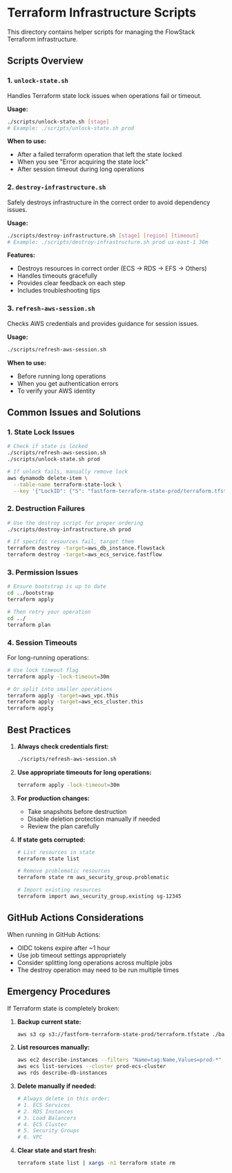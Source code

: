 # Terraform Infrastructure Scripts

This directory contains helper scripts for managing the FlowStack Terraform infrastructure.

## Scripts Overview

### 1. `unlock-state.sh`
Handles Terraform state lock issues when operations fail or timeout.

**Usage:**
```bash
./scripts/unlock-state.sh [stage]
# Example: ./scripts/unlock-state.sh prod
```

**When to use:**
- After a failed terraform operation that left the state locked
- When you see "Error acquiring the state lock"
- After session timeout during long operations

### 2. `destroy-infrastructure.sh`
Safely destroys infrastructure in the correct order to avoid dependency issues.

**Usage:**
```bash
./scripts/destroy-infrastructure.sh [stage] [region] [timeout]
# Example: ./scripts/destroy-infrastructure.sh prod us-east-1 30m
```

**Features:**
- Destroys resources in correct order (ECS → RDS → EFS → Others)
- Handles timeouts gracefully
- Provides clear feedback on each step
- Includes troubleshooting tips

### 3. `refresh-aws-session.sh`
Checks AWS credentials and provides guidance for session issues.

**Usage:**
```bash
./scripts/refresh-aws-session.sh
```

**When to use:**
- Before running long operations
- When you get authentication errors
- To verify your AWS identity

## Common Issues and Solutions

### 1. State Lock Issues
```bash
# Check if state is locked
./scripts/refresh-aws-session.sh
./scripts/unlock-state.sh prod

# If unlock fails, manually remove lock
aws dynamodb delete-item \
  --table-name terraform-state-lock \
  --key '{"LockID": {"S": "fastform-terraform-state-prod/terraform.tfstate-md5"}}'
```

### 2. Destruction Failures
```bash
# Use the destroy script for proper ordering
./scripts/destroy-infrastructure.sh prod

# If specific resources fail, target them
terraform destroy -target=aws_db_instance.flowstack
terraform destroy -target=aws_ecs_service.fastflow
```

### 3. Permission Issues
```bash
# Ensure bootstrap is up to date
cd ../bootstrap
terraform apply

# Then retry your operation
cd ../
terraform plan
```

### 4. Session Timeouts
For long-running operations:
```bash
# Use lock timeout flag
terraform apply -lock-timeout=30m

# Or split into smaller operations
terraform apply -target=aws_vpc.this
terraform apply -target=aws_ecs_cluster.this
terraform apply
```

## Best Practices

1. **Always check credentials first:**
   ```bash
   ./scripts/refresh-aws-session.sh
   ```

2. **Use appropriate timeouts for long operations:**
   ```bash
   terraform apply -lock-timeout=30m
   ```

3. **For production changes:**
   - Take snapshots before destruction
   - Disable deletion protection manually if needed
   - Review the plan carefully

4. **If state gets corrupted:**
   ```bash
   # List resources in state
   terraform state list
   
   # Remove problematic resources
   terraform state rm aws_security_group.problematic
   
   # Import existing resources
   terraform import aws_security_group.existing sg-12345
   ```

## GitHub Actions Considerations

When running in GitHub Actions:
- OIDC tokens expire after ~1 hour
- Use job timeout settings appropriately
- Consider splitting long operations across multiple jobs
- The destroy operation may need to be run multiple times

## Emergency Procedures

If Terraform state is completely broken:

1. **Backup current state:**
   ```bash
   aws s3 cp s3://fastform-terraform-state-prod/terraform.tfstate ./backup.tfstate
   ```

2. **List resources manually:**
   ```bash
   aws ec2 describe-instances --filters "Name=tag:Name,Values=prod-*"
   aws ecs list-services --cluster prod-ecs-cluster
   aws rds describe-db-instances
   ```

3. **Delete manually if needed:**
   ```bash
   # Always delete in this order:
   # 1. ECS Services
   # 2. RDS Instances  
   # 3. Load Balancers
   # 4. ECS Cluster
   # 5. Security Groups
   # 6. VPC
   ```

4. **Clear state and start fresh:**
   ```bash
   terraform state list | xargs -n1 terraform state rm
   ```